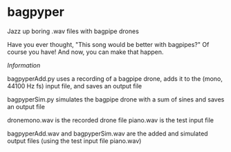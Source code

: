 # bagpyper
Jazz up boring .wav files with bagpipe drones

Have you ever thought, "This song would be better with bagpipes?" Of course you have! And now, you can make that happen.

*Information*

bagpyperAdd.py uses a recording of a bagpipe drone, adds it to the (mono, 44100 Hz fs) input file, and saves an output file

bagpyperSim.py simulates the bagpipe drone with a sum of sines and saves an output file


dronemono.wav is the recorded drone file
piano.wav is the test input file


bagpyperAdd.wav and bagpyperSim.wav are the added and simulated output files (using the test input file piano.wav)

